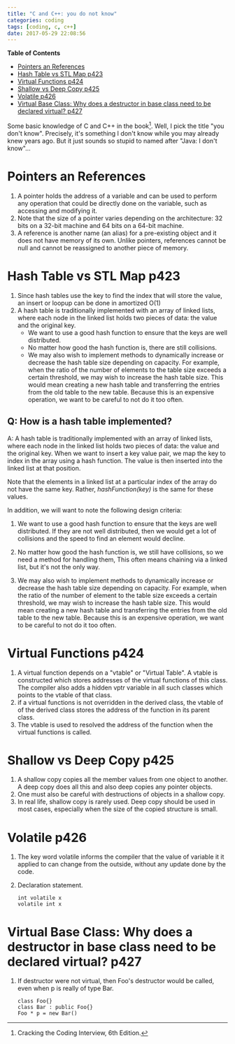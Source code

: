 ```yaml
---
title: "C and C++: you do not know"
categories: coding
tags: [coding, c, c++]
date: 2017-05-29 22:08:56
---
```

<!-- markdown-toc start - Don't edit this section. Run M-x markdown-toc-generate-toc again -->
**Table of Contents**

- [Pointers an References](#pointers-an-references)
- [Hash Table vs STL Map p423](#hash-table-vs-stl-map-p423)
- [Virtual Functions p424](#virtual-functions-p424)
- [Shallow vs Deep Copy p425](#shallow-vs-deep-copy-p425)
- [Volatile p426](#volatile-p426)
- [Virtual Base Class: Why does a destructor in base class need to be declared virtual? p427](#virtual-base-class-why-does-a-destructor-in-base-class-need-to-be-declared-virtual-p427)

<!-- markdown-toc end -->

<!--more-->

Some basic knowledge of C and C++ in the book[^1]. Well, I pick the title "you don't know". Precisely, it's something I don't know while you may already knew years ago. But it just sounds so stupid to named after "Java: I don't know"...

# Pointers an References

1.  A pointer holds the address of a variable and can be used to perform any operation that could be directly done on the variable, such as accessing and modifying it.
2.  Note that the size of a pointer varies depending on the architecture: 32 bits on a 32-bit machine and 64 bits on a 64-bit machine.
3.  A reference is another name (an alias) for a pre-existing object and it does not have memory of its own. Unlike pointers, references cannot be null and cannot be reassigned to another piece of memory.

# Hash Table vs STL Map p423

1.  Since hash tables use the key to find the index that will store the value, an insert or loopup can be done in amortized O(1)
2.  A hash table is traditionally implemented with an array of linked lists, where each node in the linked list holds two pieces of data: the value and the original key.
    -   We want to use a good hash function to ensure that the keys are well distributed.
    -   No matter how good the hash function is, there are still collisions.
    -   We may also wish to implement methods to dynamically increase or decrease the hash table size depending on capacity. For example, when the ratio of the number of elements to the table size exceeds a certain threshold, we may wish to increase the hash table size. This would mean creating a new hash table and transferring the entries from the old table to the new table. Because this is an expensive operation, we want to be careful to not do it too often.
    
## Q: How is a hash table implemented?

A: A hash table is traditionally implemented with an array of linked lists, where each node in the linked list holds two pieces of data: the value and the original key. When we want to insert a key value pair, we map the key to index in the array using a hash function. The value is then inserted into the linked list at that position.

Note that the elements in a linked list at a particular index of the array do not have the same key. Rather, *hashFunction(key)* is the same for these values.

In addition, we will want to note the following design criteria:

1. We want to use a good hash function to ensure that the keys are well distributed. If they are not well distributed, then we would get a lot of collisions and the speed to find an element would decline.

2. No matter how good the hash function is, we still have collisions, so we need a method for handling them, This often means chaining via a linked list, but it's not the only way.

3. We may also wish to implement methods to dynamically increase or decrease the hash table size depending on capacity. For example, when the ratio of the number of element to the table size exceeds a certain threshold, we may wish to increase the hash table size. This would mean creating a new hash table and transferring the entries from the old table to the new table. Because this is an expensive operation, we want to be careful to not do it too often.

# Virtual Functions p424

1.  A virtual function depends on a "vtable" or "Virtual Table". A vtable is constructed which stores addresses of the virtual functions of this class. The compiler also adds a hidden vptr variable in all such classes which points to the vtable of that class.
2.  if a virtual functions is not overridden in the derived class, the vtable of of the derived class stores the address of the function in its parent class.
3.  The vtable is used to resolved the address of the function when the virtual functions is called.

# Shallow vs Deep Copy p425

1.  A shallow copy copies all the member values from one object to another. A deep copy does all this and also deep copies any pointer objects.
2.  One must also be careful with destructions of objects in a shallow copy.
3.  In real life, shallow copy is rarely used. Deep copy should be used in most cases, especially when the size of the copied structure is small.

# Volatile p426

1.  The key word volatile informs the compiler that the value of variable it it applied to can change from the outside, without any update done by the code.
2.  Declaration statement.

        int volatile x
        volatile int x

# Virtual Base Class: Why does a destructor in base class need to be declared virtual? p427

1.  If destructor were not virtual, then Foo's destructor would be called, even when p is really of type Bar.

        class Foo{}
        class Bar : public Foo{}
        Foo * p = new Bar()

[^1]: Cracking the Coding Interview, 6th Edition.
